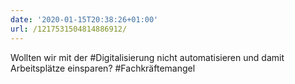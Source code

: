 ```yaml
---
date: '2020-01-15T20:38:26+01:00'
url: /1217531504814886912/
---
```

Wollten wir mit der #Digitalisierung nicht automatisieren und damit Arbeitsplätze einsparen? #Fachkräftemangel
